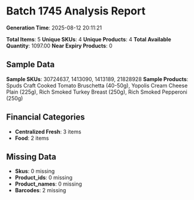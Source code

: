 # Batch 1745 Analysis Report

**Generation Time**: 2025-08-12 20:11:21

**Total Items**: 5
**Unique SKUs**: 4
**Unique Products**: 4
**Total Available Quantity**: 1097.00
**Near Expiry Products**: 0

## Sample Data
**Sample SKUs**: 30724637, 1413090, 1413189, 21828928
**Sample Products**: Spuds Craft Cooked Tomato Bruschetta (40-50g), Yopolis Cream Cheese Plain (225g), Rich Smoked Turkey Breast (250g), Rich Smoked Pepperoni (250g)

## Financial Categories
- **Centralized Fresh**: 3 items
- **Food**: 2 items

## Missing Data
- **Skus**: 0 missing
- **Product_ids**: 0 missing
- **Product_names**: 0 missing
- **Barcodes**: 2 missing
